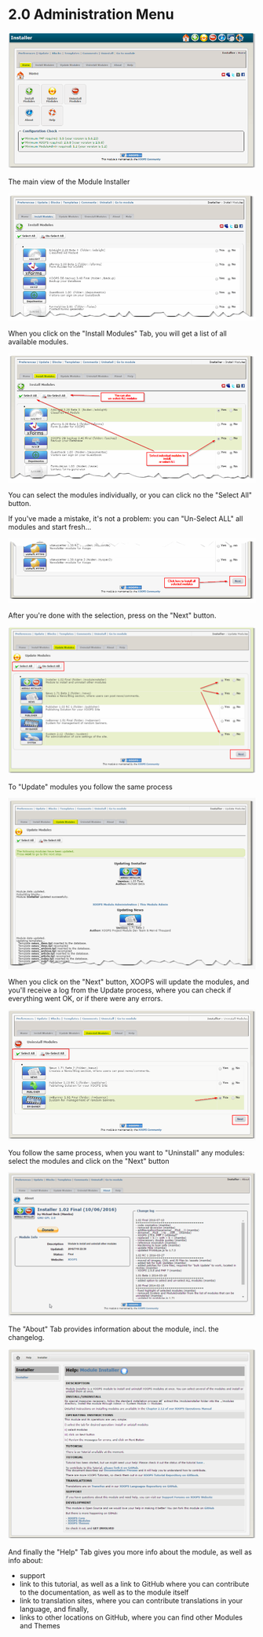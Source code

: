# 2.0 Administration Menu

![](/en/assets/img000060.png)

The main view of the Module Installer

![](/en/assets/img000061.png)

When you click on the "Install Modules" Tab, you will get a list of all available modules.

![](/en/assets/img000062.png)

You can select the modules individually, or you can click no the "Select All" button.

If you've made a mistake, it's not a problem: you can "Un-Select ALL" all modules and start fresh...

![](/en/assets/img000063.png)

After you're done with the selection, press on the "Next" button.

![](/en/assets/img000064.png)

To "Update" modules you follow the same process

![](/en/assets/img000065.png)

When you click on the "Next" button, XOOPS will update the modules, and you'll receive a log from the Update process, where you can check if everything went OK, or if there were any errors.

![](/en/assets/img000066.png)

You follow the same process, when you want to "Uninstall" any modules: select the modules and click on the "Next" button

![](/en/assets/img000067.png)

The "About" Tab provides information about the module, incl. the changelog.

 ![](/en/assets/img000068.png) 

And finally the "Help" Tab gives you more info about the module, as well as info about:
- support
- link to this tutorial, as well as a link to GitHub where you can contribute to the documentation, as well as to the module itself
- link to translation sites, where you can contribute translations in your language, and finally, 
- links to other locations on GitHub, where you can find other Modules and Themes

